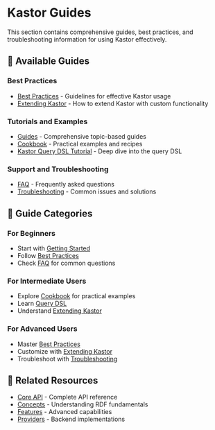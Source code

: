 # Kastor Guides

This section contains comprehensive guides, best practices, and troubleshooting information for using Kastor effectively.

## 📖 Available Guides

### **Best Practices**
- [Best Practices](best-practices.md) - Guidelines for effective Kastor usage
- [Extending Kastor](extending.md) - How to extend Kastor with custom functionality

### **Tutorials and Examples**
- [Guides](guides.md) - Comprehensive topic-based guides
- [Cookbook](cookbook.md) - Practical examples and recipes
- [Kastor Query DSL Tutorial](kastor-query-dsl-tutorial.md) - Deep dive into the query DSL

### **Support and Troubleshooting**
- [FAQ](faq.md) - Frequently asked questions
- [Troubleshooting](troubleshooting.md) - Common issues and solutions

## 🎯 Guide Categories

### **For Beginners**
- Start with [Getting Started](../getting-started/README.md)
- Follow [Best Practices](best-practices.md)
- Check [FAQ](faq.md) for common questions

### **For Intermediate Users**
- Explore [Cookbook](cookbook.md) for practical examples
- Learn [Query DSL](kastor-query-dsl-tutorial.md)
- Understand [Extending Kastor](extending.md)

### **For Advanced Users**
- Master [Best Practices](best-practices.md)
- Customize with [Extending Kastor](extending.md)
- Troubleshoot with [Troubleshooting](troubleshooting.md)

## 🔗 Related Resources

- [Core API](../api/core-api.md) - Complete API reference
- [Concepts](../concepts/README.md) - Understanding RDF fundamentals
- [Features](../features/README.md) - Advanced capabilities
- [Providers](../providers/README.md) - Backend implementations
